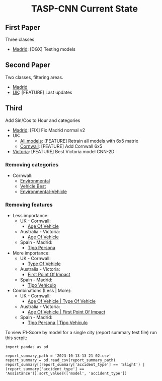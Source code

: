 
<h1 align="center">TASP-CNN Current State</h1>

## First Paper

Three classes

  - [Madrid](https://github.com/luperezsal/TASP-CNN/commit/525a28e028b495d9c0932dd692c88ad806df4de4):  [DGX] Testing models 

## Second Paper
Two classes, filtering areas.
  - [Madrid](#github-readme-profile-category)
  - [UK](https://github.com/luperezsal/TASP-CNN/commit/f8c3ab6a410e80339d937ee4055c36a7a78a3e4f):  [FEATURE] Last updates 

## Third 
Add Sin/Cos to Hour and categories
  - [Madrid](https://github.com/luperezsal/TASP-CNN/commit/5850dd2f931f861cc9c385c534bcf05365bbabee): [FIX] Fix Madrid normal v2
  - UK:
    - [All models](https://github.com/luperezsal/TASP-CNN/commit/07d2b0d3f5ffbcbcd6dbae4c76b585de9b16c621): [FEATURE] Retrain all models with 6x5 matrix 
    - [Cornwall](https://github.com/luperezsal/TASP-CNN/commit/848e5e907cfa3f1e5090088acbffbb3ec162a98a): [FEATURE] Add Cornwall 6x5
  - [Victoria](https://github.com/luperezsal/TASP-CNN/commit/14037bc748bf35d8ed38d5845d2b7a8a18a0b47d): [FEATURE] Best Victoria model CNN-2D


### Removing categories
  - Cornwall:
    - [Environmental](https://github.com/luperezsal/TASP-CNN/commit/43d81accfe691b92f2db2b18aa70dfb50ba7dc61)
    - [Vehicle Best](https://github.com/luperezsal/TASP-CNN/commit/82d4a5a79005f30faf94371e4508a690d7a96621)
    - [Environmental-Vehicle](https://github.com/luperezsal/TASP-CNN/commit/fb56ce81b07257d6514a355f59e1d74e756289af)

### Removing features

  - Less importance:
    - UK - Cornwall:
      - [Age Of Vehicle](https://github.com/luperezsal/TASP-CNN/commit/9c14e7fa13e5c7948e1aa35773747e95e96bf099)
    - Australia - Victoria:
      - [Age Of Vehicle](https://github.com/luperezsal/TASP-CNN/commit/2119acfede6b1295dabf69c617d2b661c7f06c4b)
    - Spain - Madrid:
      - [Tipo Persona](https://github.com/luperezsal/TASP-CNN/commit/efb5d9b0f65b360f2da924ea298826f679edc62a)
  - More importance:
    - UK - Cornwall:
      - [Type Of Vehicle](https://github.com/luperezsal/TASP-CNN/commit/48cda10ad64e76d13ff48bd30ca71820124a156d)
    - Australia - Victoria:
      - [First Point Of Impact](https://github.com/luperezsal/TASP-CNN/commit/1dbf36d70e1ce6136f6af4aca94385070616bc33)
    - Spain - Madrid:
      - [Tipo Vehículo](https://github.com/luperezsal/TASP-CNN/commit/7561ec5e68cc38e539a44d9db033e49b698ce43d)
  - Combinations (Less | More):
    - UK - Cornwall:
      - [Age Of Vehicle | Type Of Vehicle](https://github.com/luperezsal/TASP-CNN/commit/788a7514415fe297afa43d8124db79622efff0be)
    - Australia - Victoria:
      - [Age Of Vehicle | First Point Of Impact](https://github.com/luperezsal/TASP-CNN/commit/95e5556662a832c6755e10812f108e2b6cfb0fb6)
    - Spain - Madrid:
      - [Tipo Persona | Tipo Vehículo](https://github.com/luperezsal/TASP-CNN/commit/7561ec5e68cc38e539a44d9db033e49b698ce43d)

To view F1-Score by model for a single city (report summary test file) run this scrpit:

    import pandas as pd
    
    report_summary_path = '2023-10-13-13 21 02.csv'
    report_summary = pd.read_csv(report_summary_path)
    report_summary[(report_summary['accident_type'] == 'Slight') | (report_summary['accident_type'] == 'Assistance')].sort_values(['model', 'accident_type'])

